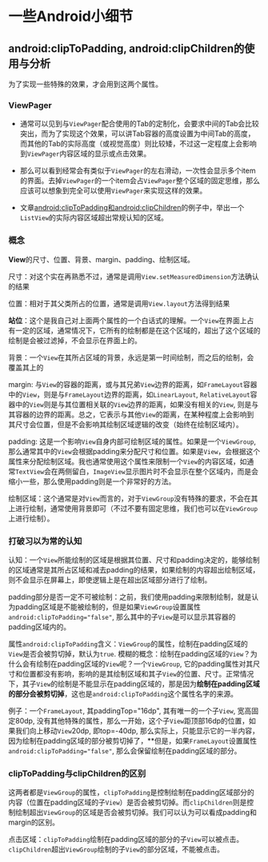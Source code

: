 # 一些Android小细节

## android:clipToPadding, android:clipChildren的使用与分析

为了实现一些特殊的效果，才会用到这两个属性。

### ViewPager

- 通常可以见到与```ViewPager```配合使用的Tab的定制化，会要求中间的Tab会比较突出，而为了实现这个效果，可以讲Tab容器的高度设置为中间Tab的高度，而其他的Tab的实际高度（或视觉高度）则比较矮，不过这一定程度上会影响到```ViewPager```内容区域的显示或点击效果。

- 那么可以看到经常会有类似于```ViewPager```的左右滑动，一次性会显示多个item的界面。去掉```ViewPager```的一个item会占```ViewPager```整个区域的固定思维，那么应该可以想象到完全可以使用```ViewPager```来实现这样的效果。

- 文章[android:clipToPadding和android:clipChildren](http://www.jcodecraeer.com/a/anzhuokaifa/androidkaifa/2015/0317/2613.html)的例子中，举出一个```ListView```的实际内容区域超出常规认知的区域。

### 概念

**View**的尺寸、位置、背景、margin、padding、绘制区域。

尺寸：对这个实在再熟悉不过，通常是调用```View.setMeasuredDimension```方法确认的结果

位置：相对于其父类所占的位置，通常是调用```View.layout```方法得到结果

**站位**：这个是我自己对上面两个属性的一个白话式的理解。一个```View```在界面上占有一定的区域，通常情况下，它所有的绘制都是在这个区域的，超出了这个区域的绘制是会被过滤掉，不会显示在界面上的。

背景：一个```View```在其所占区域的背景，永远是第一时间绘制，而之后的绘制，会覆盖其上的

margin: 与```View```的容器的距离，或与其兄弟```View```边界的距离，如```FrameLayout```容器中的```View```，则是与```FrameLayout```边界的距离，如```LinearLayout```, ```RelativeLayout```容器中的```View```则是与其位置相关联的```View```边界的距离，如果没有相关的```View```, 则是与其容器的边界的距离。总之，它表示与其他```View```的距离，在某种程度上会影响到其尺寸会位置，但是不会影响其绘制区域逻辑的改变（始终在绘制区域内）。

padding: 这是一个影响```View```自身内部可绘制区域的属性。如果是一个```ViewGroup```, 那么通常其中的```View```会根据padding来分配尺寸和位置。如果是```View```，会根据这个属性来分配绘制区域。我也通常使用这个属性来限制一个```View```的内容区域，如通常```TextView```会在两侧留白，```ImageView```显示图片时不会显示在整个区域内，而是会缩小一些，那么使用padding则是一个非常好的方法。

绘制区域：这个通常是对```View```而言的，对于```ViewGroup```没有特殊的要求，不会在其上进行绘制，通常使用背景即可（不过不要有固定思维，我们也可以在```ViewGroup```上进行绘制）。

### 打破习以为常的认知

认知：一个```View```所能绘制的区域是根据其位置、尺寸和padding决定的，能够绘制的区域通常是其所占区域和减去padding的结果，如果绘制的内容超出绘制区域，则不会显示在屏幕上，即使逻辑上是在超出区域部分进行了绘制。

padding部分是否一定不可被绘制：之前，我们使用padding来限制绘制，就是认为padding区域是不能被绘制的，但是如果```ViewGroup```设置属性```android:clipToPadding="false"```, 那么其中的子```View```是可以显示其容器的padding区域内的。

属性```android:clipToPadding```含义：```ViewGroup```的属性，绘制在padding区域的```View```是否会被剪切掉，默认为```true```. 模糊的概念：绘制在padding区域的```View```？为什么会有绘制在padding区域的```View```呢？一个```ViewGroup```, 它的padding属性对其尺寸和位置都没有影响，影响的是其绘制区域和其子```View```的位置、尺寸。正常情况下，其子```View```的绘制是不能显示在padding区域的，那是因为**绘制在padding区域的部分会被剪切掉**，这也是```android:clipToPadding```这个属性名字的来源。

例子：一个```FrameLayout```, 其paddingTop="16dp", 其有唯一的一个子```View```, 宽高固定80dp, 没有其他特殊的属性，那么一开始，这个子```View```距顶部16dp的位置，如果我们向上移动```View```20dp, 即top=-40dp, 那么实际上，只能显示它的一半内容，因为绘制在padding区域的部分被剪切掉了，**但是，如果```FrameLayout```设置属性```android:clipToPadding="false"```, 那么会保留绘制在padding区域的部分。

### clipToPadding与clipChildren的区别

这两者都是```ViewGroup```的属性，```clipToPadding```是控制绘制在padding区域部分的内容（位置在padding区域的子```View```）是否会被剪切掉。而```clipChildren```则是控制绘制超出```ViewGroup```的区域是否会被剪切掉。我们可以认为可以看成padding和margin的区别。

点击区域：```clipToPadding```绘制在padding区域的部分的子```View```可以被点击。```clipChildren```超出```ViewGroup```绘制的子```View```的部分区域，不能被点击。




